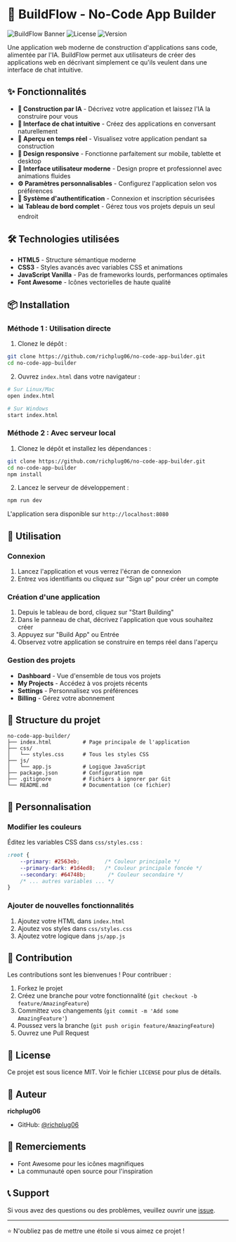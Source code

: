 # 🚀 BuildFlow - No-Code App Builder

![BuildFlow Banner](https://img.shields.io/badge/BuildFlow-No--Code%20Builder-blue?style=for-the-badge)
![License](https://img.shields.io/badge/License-MIT-green?style=for-the-badge)
![Version](https://img.shields.io/badge/Version-1.0.0-orange?style=for-the-badge)

Une application web moderne de construction d'applications sans code, alimentée par l'IA. BuildFlow permet aux utilisateurs de créer des applications web en décrivant simplement ce qu'ils veulent dans une interface de chat intuitive.

## ✨ Fonctionnalités

- **🤖 Construction par IA** - Décrivez votre application et laissez l'IA la construire pour vous
- **💬 Interface de chat intuitive** - Créez des applications en conversant naturellement
- **👀 Aperçu en temps réel** - Visualisez votre application pendant sa construction
- **📱 Design responsive** - Fonctionne parfaitement sur mobile, tablette et desktop
- **🎨 Interface utilisateur moderne** - Design propre et professionnel avec animations fluides
- **⚙️ Paramètres personnalisables** - Configurez l'application selon vos préférences
- **🔐 Système d'authentification** - Connexion et inscription sécurisées
- **📊 Tableau de bord complet** - Gérez tous vos projets depuis un seul endroit

## 🛠️ Technologies utilisées

- **HTML5** - Structure sémantique moderne
- **CSS3** - Styles avancés avec variables CSS et animations
- **JavaScript Vanilla** - Pas de frameworks lourds, performances optimales
- **Font Awesome** - Icônes vectorielles de haute qualité

## 📦 Installation

### Méthode 1 : Utilisation directe

1. Clonez le dépôt :
```bash
git clone https://github.com/richplug06/no-code-app-builder.git
cd no-code-app-builder
```

2. Ouvrez `index.html` dans votre navigateur :
```bash
# Sur Linux/Mac
open index.html

# Sur Windows
start index.html
```

### Méthode 2 : Avec serveur local

1. Clonez le dépôt et installez les dépendances :
```bash
git clone https://github.com/richplug06/no-code-app-builder.git
cd no-code-app-builder
npm install
```

2. Lancez le serveur de développement :
```bash
npm run dev
```

L'application sera disponible sur `http://localhost:8080`

## 🚀 Utilisation

### Connexion
1. Lancez l'application et vous verrez l'écran de connexion
2. Entrez vos identifiants ou cliquez sur "Sign up" pour créer un compte

### Création d'une application
1. Depuis le tableau de bord, cliquez sur "Start Building"
2. Dans le panneau de chat, décrivez l'application que vous souhaitez créer
3. Appuyez sur "Build App" ou Entrée
4. Observez votre application se construire en temps réel dans l'aperçu

### Gestion des projets
- **Dashboard** - Vue d'ensemble de tous vos projets
- **My Projects** - Accédez à vos projets récents
- **Settings** - Personnalisez vos préférences
- **Billing** - Gérez votre abonnement

## 📁 Structure du projet

```
no-code-app-builder/
├── index.html          # Page principale de l'application
├── css/
│   └── styles.css      # Tous les styles CSS
├── js/
│   └── app.js          # Logique JavaScript
├── package.json        # Configuration npm
├── .gitignore          # Fichiers à ignorer par Git
└── README.md           # Documentation (ce fichier)
```

## 🎨 Personnalisation

### Modifier les couleurs
Éditez les variables CSS dans `css/styles.css` :

```css
:root {
    --primary: #2563eb;        /* Couleur principale */
    --primary-dark: #1d4ed8;   /* Couleur principale foncée */
    --secondary: #64748b;       /* Couleur secondaire */
    /* ... autres variables ... */
}
```

### Ajouter de nouvelles fonctionnalités
1. Ajoutez votre HTML dans `index.html`
2. Ajoutez vos styles dans `css/styles.css`
3. Ajoutez votre logique dans `js/app.js`

## 🤝 Contribution

Les contributions sont les bienvenues ! Pour contribuer :

1. Forkez le projet
2. Créez une branche pour votre fonctionnalité (`git checkout -b feature/AmazingFeature`)
3. Committez vos changements (`git commit -m 'Add some AmazingFeature'`)
4. Poussez vers la branche (`git push origin feature/AmazingFeature`)
5. Ouvrez une Pull Request

## 📝 License

Ce projet est sous licence MIT. Voir le fichier `LICENSE` pour plus de détails.

## 👤 Auteur

**richplug06**
- GitHub: [@richplug06](https://github.com/richplug06)

## 🌟 Remerciements

- Font Awesome pour les icônes magnifiques
- La communauté open source pour l'inspiration

## 📞 Support

Si vous avez des questions ou des problèmes, veuillez ouvrir une [issue](https://github.com/richplug06/no-code-app-builder/issues).

---

⭐ N'oubliez pas de mettre une étoile si vous aimez ce projet !